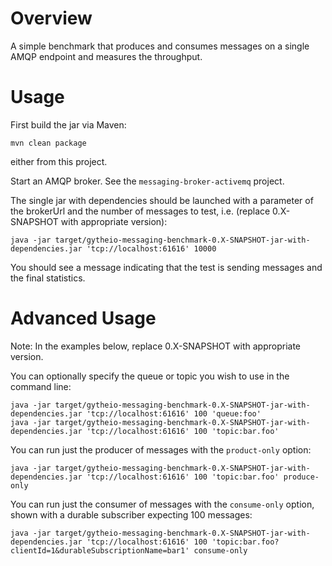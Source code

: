 
Overview
========

A simple benchmark that produces and consumes messages on a single AMQP endpoint
and measures the throughput. 

Usage
=====

First build the jar via Maven:

    mvn clean package

either from this project.

Start an AMQP broker.  See the `messaging-broker-activemq` project.

The single jar with dependencies should be launched with a parameter of the
brokerUrl and the number of messages to test, i.e. (replace 0.X-SNAPSHOT with appropriate version):

    java -jar target/gytheio-messaging-benchmark-0.X-SNAPSHOT-jar-with-dependencies.jar 'tcp://localhost:61616' 10000

You should see a message indicating that the test is sending messages and the final statistics.

Advanced Usage
==============

Note: In the examples below, replace 0.X-SNAPSHOT with appropriate version.

You can optionally specify the queue or topic you wish to use in the command line:

    java -jar target/gytheio-messaging-benchmark-0.X-SNAPSHOT-jar-with-dependencies.jar 'tcp://localhost:61616' 100 'queue:foo'
    java -jar target/gytheio-messaging-benchmark-0.X-SNAPSHOT-jar-with-dependencies.jar 'tcp://localhost:61616' 100 'topic:bar.foo'

You can run just the producer of messages with the `product-only` option:

    java -jar target/gytheio-messaging-benchmark-0.X-SNAPSHOT-jar-with-dependencies.jar 'tcp://localhost:61616' 100 'topic:bar.foo' produce-only

You can run just the consumer of messages with the `consume-only` option, shown with a durable subscriber expecting 100 messages:

    java -jar target/gytheio-messaging-benchmark-0.X-SNAPSHOT-jar-with-dependencies.jar 'tcp://localhost:61616' 100 'topic:bar.foo?clientId=1&durableSubscriptionName=bar1' consume-only